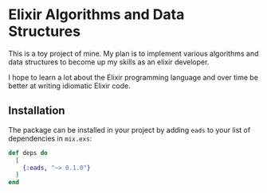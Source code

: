 # Elixir Algorithms and Data Structures

This is a toy project of mine. My plan is to implement various algorithms and data structures to become up my skills as an elixir developer.

I hope to learn a lot about the Elixir programming language and over time be better at writing idiomatic Elixir code.

## Installation

The package can be installed in your project by adding `eads` to your list of dependencies in `mix.exs`:

```elixir
def deps do
  [
    {:eads, "~> 0.1.0"}
  ]
end
```